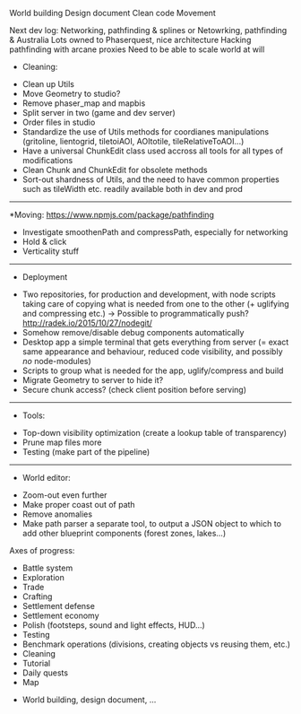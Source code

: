 World building
Design document
Clean code
Movement

Next dev log:
Networking, pathfinding & splines
or
Netowrking, pathfinding & Australia
Lots owned to Phaserquest, nice architecture
Hacking pathfinding with arcane proxies
Need to be able to scale world at will

* Cleaning:
- Clean up Utils
- Move Geometry to studio?
- Remove phaser_map and mapbis
- Split server in two (game and dev server)
- Order files in studio
- Standardize the use of Utils methods for coordianes manipulations (gritoline, lientogrid, tiletoiAOI, AOItotile, tileRelativeToAOI...)
- Have a universal ChunkEdit class used accross all tools for all types of modifications
- Clean Chunk and ChunkEdit for obsolete methods
- Sort-out shardness of Utils, and the need to have common properties such as tileWidth etc. readily available both in dev and prod
-----
*Moving:
https://www.npmjs.com/package/pathfinding
- Investigate smoothenPath and compressPath, especially for networking
- Hold & click
- Verticality stuff
-----
* Deployment
- Two repositories, for production and development, with node scripts taking care
of copying what is needed from one to the other (+ uglifying and compressing etc.)
-> Possible to programmatically push?  http://radek.io/2015/10/27/nodegit/
- Somehow remove/disable debug components automatically
- Desktop app a simple terminal that gets everything from server (= exact same
appearance and behaviour, reduced code visibility, and possibly *no* node-modules)
- Scripts to group what is needed for the app, uglify/compress and build
- Migrate Geometry to server to hide it?
- Secure chunk access? (check client position before serving)
-----
* Tools:
- Top-down visibility optimization (create a lookup table of transparency)
- Prune map files more
- Testing (make part of the pipeline)
-----
* World editor:
- Zoom-out even further
- Make proper coast out of path
- Remove anomalies
- Make path parser a separate tool, to output a JSON object to which to add other blueprint components (forest zones, lakes...)


Axes of progress:
- Battle system
- Exploration
- Trade
- Crafting
- Settlement defense
- Settlement economy
- Polish (footsteps, sound and light effects, HUD...)
- Testing
- Benchmark operations (divisions, creating objects vs reusing them, etc.)
- Cleaning
- Tutorial
- Daily quests
- Map
+ World building, design document, ...